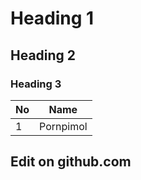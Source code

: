 # Heading 1
## Heading 2 
### Heading 3 

|No|Name|
|--|----|
| 1 | Pornpimol |

## Edit on github.com
